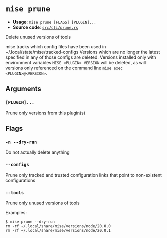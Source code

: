 # `mise prune`

- **Usage**: `mise prune [FLAGS] [PLUGIN]...`
- **Source code**: [`src/cli/prune.rs`](https://github.com/jdx/mise/blob/main/src/cli/prune.rs)

Delete unused versions of tools

mise tracks which config files have been used in ~/.local/state/mise/tracked-configs
Versions which are no longer the latest specified in any of those configs are deleted.
Versions installed only with environment variables `MISE_<PLUGIN>_VERSION` will be deleted,
as will versions only referenced on the command line `mise exec <PLUGIN>@<VERSION>`.

## Arguments

### `[PLUGIN]...`

Prune only versions from this plugin(s)

## Flags

### `-n --dry-run`

Do not actually delete anything

### `--configs`

Prune only tracked and trusted configuration links that point to non-existent configurations

### `--tools`

Prune only unused versions of tools

Examples:

```
$ mise prune --dry-run
rm -rf ~/.local/share/mise/versions/node/20.0.0
rm -rf ~/.local/share/mise/versions/node/20.0.1
```
